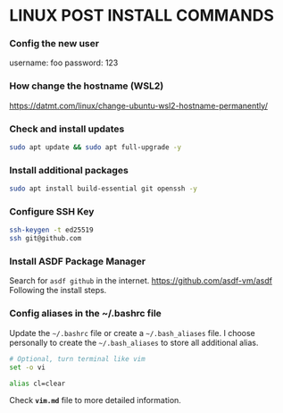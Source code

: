 # LINUX POST INSTALL COMMANDS

### Config the new user

username: foo
password: 123

### How change the hostname (WSL2)
https://datmt.com/linux/change-ubuntu-wsl2-hostname-permanently/

### Check and install updates

```bash
sudo apt update && sudo apt full-upgrade -y
```

### Install additional packages

```bash
sudo apt install build-essential git openssh -y 
```

### Configure SSH Key

```bash
ssh-keygen -t ed25519
ssh git@github.com
```

### Install ASDF Package Manager

Search for `asdf github` in the internet.
https://github.com/asdf-vm/asdf
Following the install steps.

### Config aliases in the ~/.bashrc file

Update the `~/.bashrc` file or create a `~/.bash_aliases` file.
I choose personally to create the `~/.bash_aliases` to store all additional
alias.

```bash
# Optional, turn terminal like vim
set -o vi

alias cl=clear
```

Check **`vim.md`** file to more detailed information.
